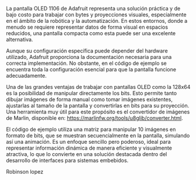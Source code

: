 La pantalla OLED 1106 de Adafruit representa una solución práctica y de bajo costo para trabajar con bytes y proyecciones visuales, especialmente en el ámbito de la robótica y la automatización. En estos entornos, donde a menudo se requiere representar datos de forma visual en espacios reducidos, una pantalla compacta como esta puede ser una excelente alternativa.

Aunque su configuración específica puede depender del hardware utilizado, Adafruit proporciona la documentación necesaria para una correcta implementación. No obstante, en el código de ejemplo se encuentra toda la configuración esencial para que la pantalla funcione adecuadamente.

Una de las grandes ventajas de trabajar con pantallas OLED como la 128x64 es la posibilidad de manipular directamente los bits. Esto permite tanto dibujar imágenes de forma manual como tomar imágenes existentes, ajustarlas al tamaño de la pantalla y convertirlas en bits para su proyección. Una herramienta muy útil para este propósito es el convertidor de imágenes de Marlin, disponible en: https://marlinfw.org/tools/u8glib/converter.html.

El código de ejemplo utiliza una matriz para manipular 10 imágenes en formato de bits, que se muestran secuencialmente en la pantalla, simulando así una animación. Es un enfoque sencillo pero poderoso, ideal para representar información dinámica de manera eficiente y visualmente atractiva, lo que lo convierte en una solución destacada dentro del desarrollo de interfaces para sistemas embebidos.

Robinson lopez
